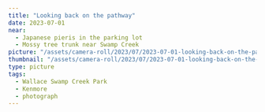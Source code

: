 ```yaml
---
title: "Looking back on the pathway"
date: 2023-07-01
near:
  - Japanese pieris in the parking lot
  - Mossy tree trunk near Swamp Creek
picture: "/assets/camera-roll/2023/07/2023-07-01-looking-back-on-the-pathway/20230702_015011324_iOS.jpg"
thumbnail: "/assets/camera-roll/2023/07/2023-07-01-looking-back-on-the-pathway/20230702_015011324_iOS-thumbnail.jpg"
type: picture
tags:
  - Wallace Swamp Creek Park
  - Kenmore
  - photograph
---
```

